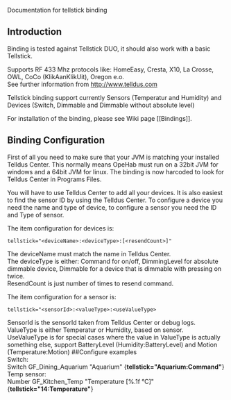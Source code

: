 Documentation for tellstick binding

## Introduction

Binding is tested against Tellstick DUO, it should also work with a basic Tellstick.

Supports RF 433 Mhz protocols like: HomeEasy, Cresta, X10, La Crosse, OWL, CoCo (KlikAanKlikUit), Oregon e.o. <br>
See further information from http://www.telldus.com

Tellstick binding support currently Sensors (Temperatur and Humidity) and Devices (Switch, Dimmable and Dimmable without absolute level)

For installation of the binding, please see Wiki page [[Bindings]].

## Binding Configuration

First of all you need to make sure that your JVM is matching your installed Telldus Center. 
This normally means OpeHab must run on a 32bit JVM for windows and a 64bit JVM for linux.
The binding is now harcoded to look for Telldus Center in Programs Files.

You will have to use Telldus Center to add all your devices. It is also easiest to find the sensor ID by using the Telldus Center. To configure a device you need the name and type of device, to configure a sensor you need the ID and Type of sensor.

The item configuration for devices is:

    tellstick="<deviceName>:<deviceType>:[<resendCount>]"

The deviceName must match the name in Telldus Center.  
The deviceType is either: Command for on/off, DimmingLevel for absolute dimmable device, Dimmable for a device that is dimmable with pressing on twice.  
ResendCount is just number of times to resend command.

The item configuration for a sensor is:
  
    tellstick="<sensorId>:<valueType>:<useValueType>

SensorId is the sensorId taken from Telldus Center or debug logs.  
ValueType is either Temperatur or Humidity, based on sensor.  
UseValueType is for special cases where the value in ValueType is actually something else, support BatteryLevel (Humidity:BatteryLevel) and Motion (Temperature:Motion)
##Configure examples   
Switch:   
Switch	GF_Dining_Aquarium "Aquarium" <aquarium> {**tellstick="Aquarium:Command"**}
Temp sensor:    
Number	GF_Kitchen_Temp	"Temperature [%.1f °C]"	<temperature> {**tellstick="14:Temperature"**}